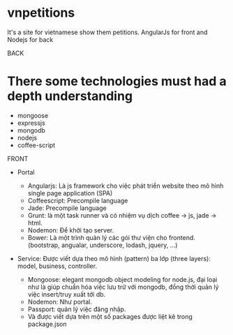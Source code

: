 vnpetitions
===========

It's a site for vietnamese show them petitions. AngularJs for front and Nodejs for back

BACK
# There some technologies must had a depth understanding
- mongoose
- expressjs
- mongodb
- nodejs
- coffee-script


FRONT
- Portal
  - Angularjs: Là js framework cho việc phát triển website theo mô hình single page application (SPA)
  - Coffeescript: Precompile language
  - Jade: Precompile language
  - Grunt: là một task runner và có nhiệm vụ dịch coffee -> js, jade -> html.
  - Nodemon: Để khởi tạo server.
  - Bower: Là một trình quản lý các gói thư viện cho frontend. (bootstrap, angualar, underscore, lodash, jquery, ...)

- Service: Được viết dựa theo mô hình (pattern) ba lớp (three layers): model, business, controller.
  + Mongoose: elegant mongodb object modeling for node.js, đại loại như là giúp chuẩn hóa việc lưu trữ với mongodb, đồng thời quản lý việc insert/truy xuất tới db.
  + Nodemon: Như portal.
  + Passport: quản lý việc đăng nhập.
  + Và được viết dựa trên một số packages được liệt kê trong package.json
